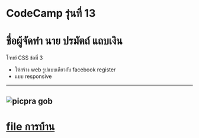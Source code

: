 # CodeCamp รุ่นที่ 13

# **ชื่อผู้จัดทำ นาย ปรมัตถ์ แถบเงิน**

โจทย์ CSS ข้อที่ 3
- ให้สร้าง web รูปแบบเดียวกับ facebook register
- แบบ responsive
---
![picpra gob](/picname3.png)
---
# [file การบ้าน](/hw_css0_.html)